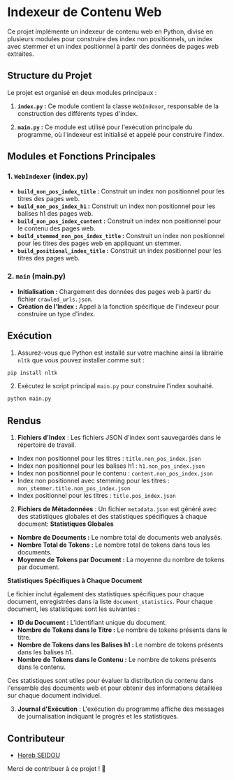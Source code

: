# Indexeur de Contenu Web

Ce projet implémente un indexeur de contenu web en Python, divisé en plusieurs modules pour construire des index non positionnels, un index avec stemmer et un index positionnel à partir des données de pages web extraites.

## Structure du Projet

Le projet est organisé en deux modules principaux :

1. **`index.py` :** Ce module contient la classe `WebIndexer`, responsable de la construction des différents types d'index.

2. **`main.py` :** Ce module est utilisé pour l'exécution principale du programme, où l'indexeur est initialisé et appelé pour construire l'index.

## Modules et Fonctions Principales

### 1. `WebIndexer` (index.py)

- **`build_non_pos_index_title` :** Construit un index non positionnel pour les titres des pages web.
- **`build_non_pos_index_h1` :** Construit un index non positionnel pour les balises h1 des pages web.
- **`build_non_pos_index_content` :** Construit un index non positionnel pour le contenu des pages web.
- **`build_stemmed_non_pos_index_title` :** Construit un index non positionnel pour les titres des pages web en appliquant un stemmer.
- **`build_positional_index_title` :** Construit un index positionnel pour les titres des pages web.

### 2. `main` (main.py)

- **Initialisation :** Chargement des données des pages web à partir du fichier `crawled_urls.json`.
- **Création de l'Index :** Appel à la fonction spécifique de l'indexeur pour construire un type d'index.

## Exécution

1. Assurez-vous que Python est installé sur votre machine ainsi la librairie `nltk` que vous pouvez installer comme suit : 
```bash
pip install nltk
```
2. Exécutez le script principal `main.py` pour construire l'index souhaité.
   
```bash
python main.py
```

## Rendus 
1. **Fichiers d'Index** : Les fichiers JSON d'index sont sauvegardés dans le répertoire de travail.
 -  Index non positionnel pour les titres : `title.non_pos_index.json`
 -  Index non positionnel pour les balises h1 : `h1.non_pos_index.json`
 -  Index non positionnel pour le contenu : `content.non_pos_index.json`
 -  Index non positionnel avec stemming pour les titres : `mon_stemmer.title.non_pos_index.json`
 -  Index positionnel pour les titres : `title.pos_index.json`
2. **Fichiers de Métadonnées** : Un fichier `metadata.json` est généré avec des statistiques globales et des statistiques spécifiques à chaque document: 
**Statistiques Globales**

-    **Nombre de Documents :** Le nombre total de documents web analysés.
-   **Nombre Total de Tokens :** Le nombre total de tokens dans tous les documents.
-    **Moyenne de Tokens par Document :** La moyenne du nombre de tokens par document.

**Statistiques Spécifiques à Chaque Document**

Le fichier inclut également des statistiques spécifiques pour chaque document, enregistrées dans la liste `document_statistics`. Pour chaque document, les statistiques sont les suivantes :

-    **ID du Document :** L'identifiant unique du document.
-    **Nombre de Tokens dans le Titre :** Le nombre de tokens présents dans le titre.
-    **Nombre de Tokens dans les Balises h1 :** Le nombre de tokens présents dans les balises h1.
-    **Nombre de Tokens dans le Contenu :** Le nombre de tokens présents dans le contenu.

Ces statistiques sont utiles pour évaluer la distribution du contenu dans l'ensemble des documents web et pour obtenir des informations détaillées sur chaque document individuel.

3. **Journal d'Exécution** : L'exécution du programme affiche des messages de journalisation indiquant le progrès et les statistiques.


## Contributeur
- [Horeb SEIDOU](https://github.com/Horeb136)

Merci de contribuer à ce projet ! 🚀
